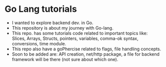 # Go Lang tutorials
- I wanted to explore backend dev. in Go. 
- This repository is about my journey with Go-lang.
- This repo. has some tutorials code related to important topics like: Slices, Arrays, Structs, pointers, variables, comma-ok syntax, conversions, time module.
- This repo also have a goPhercise related to flags, file handling concepts.
- Soon to be added are: API creation, net/http package, a file for backend framework will be there (not sure about which one).
